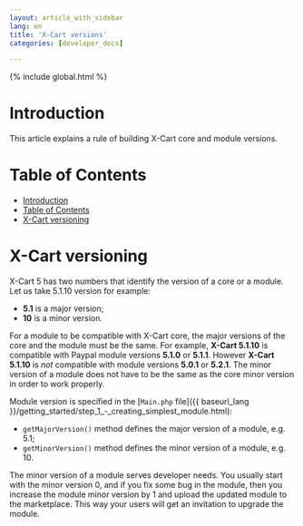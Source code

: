 ```yaml
---
layout: article_with_sidebar
lang: en
title: 'X-Cart versions'
categories: [developer_docs]

---
```


{% include global.html %}

# Introduction

This article explains a rule of building X-Cart core and module versions.

# Table of Contents

*   [Introduction](#introduction)
*   [Table of Contents](#table-of-contents)
*   [X-Cart versioning](#x-cart-versioning)

# X-Cart versioning

X-Cart 5 has two numbers that identify the version of a core or a module. Let us take 5.1.10 version for example:

*   **5.1** is a major version;
*   **10** is a minor version.

For a module to be compatible with X-Cart core, the major versions of the core and the module must be the same. For example, **X-Cart 5.1.10** is compatible with Paypal module versions **5.1.0** or **5.1.1**. However **X-Cart** **5.1.10** is _not_ compatible with module versions **5.0.1** or **5.2.1**. The minor version of a module does not have to be the same as the core minor version in order to work properly.

Module version is specified in the [`Main.php` file]({{ baseurl_lang }}/getting_started/step_1_-_creating_simplest_module.html):

*   `getMajorVersion()` method defines the major version of a module, e.g. 5.1;
*   `getMinorVersion()` method defines the minor version of a module, e.g. 10.

The minor version of a module serves developer needs. You usually start with the minor version 0, and if you fix some bug in the module, then you increase the module minor version by 1 and upload the updated module to the marketplace. This way your users will get an invitation to upgrade the module.